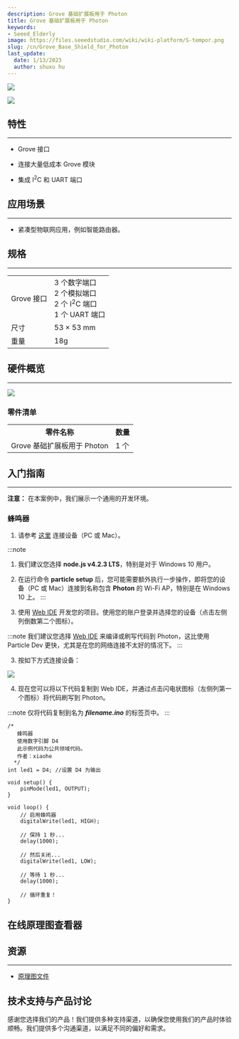 ```yaml
---
description: Grove 基础扩展板用于 Photon
title: Grove 基础扩展板用于 Photon
keywords:
- Seeed_Elderly
image: https://files.seeedstudio.com/wiki/wiki-platform/S-tempor.png
slug: /cn/Grove_Base_Shield_for_Photon
last_update:
  date: 1/13/2023
  author: shuxu hu
---
```

![](https://files.seeedstudio.com/wiki/Grove_Base_Shield_for_Photon/img/Grove_Base_Shield_for_Photon_product_view_1200_s.jpg)

<!-- **Grove 基础扩展板用于 Photon** 是一款扩展板，它集成了 [Grove](/Grove_System) 接口，您可以使用丰富且经济实惠的 Grove 功能模块构建更强大、更智能的应用程序。它拥有三个数字端口、两个模拟端口、两个 I<sup>2</sup>C 端口和一个 UART 端口。这是一种即插即用的扩展板，可以显著加速您的原型开发过程。 -->

[![](https://files.seeedstudio.com/wiki/Seeed-WiKi/docs/images/300px-Get_One_Now_Banner-ragular.png)](https://www.seeedstudio.com/Particle-Photon-Base-Shield-p-2598.html?cPath=98_106_57)

## 特性
---
*   Grove 接口

*   连接大量低成本 Grove 模块

*   集成 I<sup>2</sup>C 和 UART 端口

## 应用场景
---
*   紧凑型物联网应用，例如智能路由器。

## 规格
---
<table>
<tr>
<td>Grove 接口</td>
<td>3 个数字端口<br/>2 个模拟端口<br/>2 个 I<sup>2</sup>C 端口<br/>1 个 UART 端口</td>
</tr>
<tr>
<td>尺寸</td>
<td>53 × 53 mm</td>
</tr>
<tr>
<td>重量</td>
<td>18g</td>
</tr>
</table>

## 硬件概览
---
![](https://files.seeedstudio.com/wiki/Grove_Base_Shield_for_Photon/img/Grove_Base_Shield_for_Photon_component_diagram_annotated_1200_s.jpg)

### **零件清单**

<table>
<tr>
<th>零件名称</th>
<th>数量</th>
</tr>
<tr>
<td>Grove 基础扩展板用于 Photon</td>
<td>1 个</td>
</tr>
</table>

## 入门指南
---
**注意：** 在本案例中，我们展示一个通用的开发环境。

<!-- ### 所需材料

*   [Particle Photon](https://www.seeedstudio.com/depot/Particle-Photon-p-2527.html) × 1

*   USB 数据线（A 型到 micro B 型） × 1
*   一台 PC 或 Mac

*   Grove 基础扩展板用于 Photon × 1

*   [Grove - 蜂鸣器](https://www.seeedstudio.com/depot/Grove-Buzzer-p-768.html?cPath=38) × 1 -->

### 蜂鸣器

1. 请参考 [这里](https://docs.particle.io/guide/getting-started/connect/core/) 连接设备（PC 或 Mac）。

:::note
1. 我们建议您选择 **node.js v4.2.3 LTS**，特别是对于 Windows 10 用户。
2. 在运行命令 **particle setup** 后，您可能需要额外执行一步操作，即将您的设备（PC 或 Mac）连接到名称包含 **Photon** 的 Wi-Fi AP，特别是在 Windows 10 上。
:::

2. 使用 [Web IDE](https://build.particle.io/) 开发您的项目。使用您的账户登录并选择您的设备（点击左侧列倒数第二个图标）。

:::note
我们建议您选择 [Web IDE](https://build.particle.io/) 来编译或刷写代码到 Photon，这比使用 Particle Dev 更快，尤其是在您的网络连接不太好的情况下。
:::

3. 按如下方式连接设备：

![](https://files.seeedstudio.com/wiki/Grove_Base_Shield_for_Photon/img/Grove_Base_Shield_for_Photon_demo_conneciton_1200_S.jpg)

4. 现在您可以将以下代码复制到 Web IDE，并通过点击闪电状图标（左侧列第一个图标）将代码刷写到 Photon。

:::note
仅将代码复制到名为 _**filename.ino**_ 的标签页中。
:::

```
/*
   蜂鸣器
   使用数字引脚 D4
   此示例代码为公共领域代码。
   作者：xiaohe
  */
int led1 = D4; //设置 D4 为输出

void setup() {
    pinMode(led1, OUTPUT);
}

void loop() {
    // 启用蜂鸣器
    digitalWrite(led1, HIGH);

    // 保持 1 秒...
    delay(1000);

    // 然后关闭...
    digitalWrite(led1, LOW);

    // 等待 1 秒...
    delay(1000);

    // 循环重复！
}
```

## 在线原理图查看器

<div className="altium-ecad-viewer" data-project-src="https://files.seeedstudio.com/wiki/Grove_Base_Shield_for_Photon/res/Schematic_files_for_Grove_Base_Shield_for_Photon.zip" style={{borderRadius: '0px 0px 4px 4px', height: 500, borderStyle: 'solid', borderWidth: 1, borderColor: 'rgb(241, 241, 241)', overflow: 'hidden', maxWidth: 1280, maxHeight: 700, boxSizing: 'border-box'}}>
</div>

## 资源
---
*   [原理图文件](https://files.seeedstudio.com/wiki/Grove_Base_Shield_for_Photon/res/Schematic_files_for_Grove_Base_Shield_for_Photon.zip)

<!-- *   [Grove_System](/Grove_System) -->

## 技术支持与产品讨论

感谢您选择我们的产品！我们提供多种支持渠道，以确保您使用我们的产品时体验顺畅。我们提供多个沟通渠道，以满足不同的偏好和需求。

<div class="button_tech_support_container">
<a href="https://forum.seeedstudio.com/" class="button_forum"></a> 
<a href="https://www.seeedstudio.com/contacts" class="button_email"></a>
</div>

<div class="button_tech_support_container">
<a href="https://discord.gg/eWkprNDMU7" class="button_discord"></a> 
<a href="https://github.com/Seeed-Studio/wiki-documents/discussions/69" class="button_discussion"></a>
</div>
